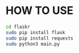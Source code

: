 # HOW TO USE
```bash:how_to_use.sh
cd flaskr
sudo pip install flask
sudo pip install requests
sudo python3 main.py
```
